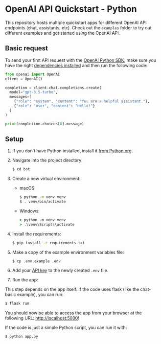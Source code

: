 # OpenAI API Quickstart - Python

This repository hosts multiple quickstart apps for different OpenAI API endpoints (chat, assistants, etc). Check out the `examples` folder to try out different examples and get started using the OpenAI API.

## Basic request

To send your first API request with the [OpenAI Python SDK](https://github.com/openai/openai-python), make sure you have the right [dependencies installed](https://platform.openai.com/docs/quickstart?context=python) and then run the following code:

```python
from openai import OpenAI
client = OpenAI()

completion = client.chat.completions.create(
  model="gpt-3.5-turbo",
  messages=[
    {"role": "system", "content": "You are a helpful assistant."},
    {"role": "user", "content": "Hello!"}
  ]
)

print(completion.choices[0].message)
```

## Setup

1. If you don’t have Python installed, install it [from Python.org](https://www.python.org/downloads/).

2. Navigate into the project directory:

   ```bash
   $ cd bot
   ```

3. Create a new virtual environment:

   - macOS:

     ```bash
     $ python -m venv venv
     $ . venv/bin/activate
     ```

   - Windows:
     ```cmd
     > python -m venv venv
     > .\venv\Scripts\activate
     ```

4. Install the requirements:

   ```bash
   $ pip install -r requirements.txt
   ```

5. Make a copy of the example environment variables file:

   ```bash
   $ cp .env.example .env
   ```

6. Add your [API key](https://platform.openai.com/api-keys) to the newly created `.env` file.

7. Run the app:

This step depends on the app itself. If the code uses flask (like the chat-basic example), you can run:

```bash
$ flask run
```

You should now be able to access the app from your browser at the following URL: [http://localhost:5000](http://localhost:5000)!

If the code is just a simple Python script, you can run it with:

```bash
$ python app.py
```
